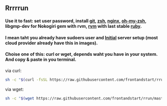 ## Rrrrrun
#### Use it to fast: set user password, install [git](https://git-scm.com), [zsh](http://www.zsh.org), [nginx](http://nginx.org), [oh-my-zsh](http://ohmyz.sh),  libgmp-dev for Nokogiri gem with rvm, [rvm](https://rvm.io) with last stable [ruby](https://www.ruby-lang.org).  
#### I mean taht you already have sudoers user and [Initial](https://www.digitalocean.com/community/tutorials/initial-server-setup-with-ubuntu-14-04) server setup (most cloud provider already have this in images).
#### Choise one of this: curl or wget, depends waht you have in your system. And copy & paste in you terminal.  
via curl:
```bash
sh -c "$(curl -fsSL https://raw.githubusercontent.com/frontandstart/rrun/master/rrun.sh)"
```
via wget:
```bash
sh -c "$(wget https://raw.githubusercontent.com/frontandstart/rrun/master/rrun.sh -O -)"
```
